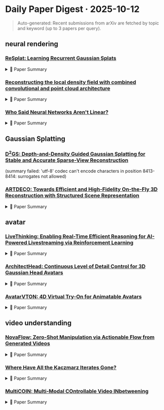 # Daily Paper Digest · 2025-10-12
> Auto-generated: Recent submissions from arXiv are fetched by topic and keyword (up to 3 papers per query).

## neural rendering

### [ReSplat: Learning Recurrent Gaussian Splats](http://arxiv.org/pdf/2510.08575v1)


<!--break-out-of-list-->
<details markdown="1">
<summary>📄 Paper Summary </summary>

### 1. Task / Problem
- View Synthesis

### 2. Motivation & Gaps
- The paper addresses the challenge of efficient and high-quality view synthesis using a recurrent Gaussian splatting model.

- **Related work challenges:**
  - Charatan et al., 2024: Models predict one or multiple Gaussians for each pixel, leading to scalability issues.
  - Kerbl et al., 2023: Per-scene optimization methods are expensive and not efficient for real-time applications.
  - Zhang et al., 2024a: Single-step feed-forward inference limits achievable quality for complex scenes.
  - SplatFormer (Chen et al., 2025a): Introduces a single-step refinement network but is evaluated only on object-centric datasets, making it difficult to apply to complex scenes.
  - DeepView (Flynn et al., 2019): Requires explicit gradient computation, which is not needed in our method.
  - G3R (Chen et al., 2024d): Struggles with sparse points and requires well-covered 3D points for initialization.
  - Zhao et al., 2021: Naïve prediction of Gaussian parameters leads to performance loss.
  - Vaswani et al., 2017: N/A
  - Xu et al., 2024: N/A
  - Chen et al., 2024a: N/A
  - 3DGS (Kerbl et al., 2023): Requires thousands of iterations to converge, leading to inefficiency.
  - MVSplat (Chen et al., 2024b): Produces millions of Gaussians, resulting in slower rendering speeds.
  - DepthSplat (Xu et al., 2025): Similar inefficiencies in rendering and convergence.
  - Long-LRM (Chen et al., 2025b): Uses Gaussian pruning based on opacity values, leading to a reduction in the number of Gaussians but slower rendering speed.
  - LVSM (Jin et al., 2025): Encoder-decoder architecture that is outperformed by ReSplat in terms of PSNR and rendering speed.
  - MVSplat (Xu et al., 2025): Previous feed-forward 3DGS models that ReSplat outperforms significantly.
  - N/A: N/A
  - Depth anything v2: N/A
  - No pose, no problem: Surprisingly simple 3d gaussian splats from sparse unposed images: N/A
  - gsplat: An open-source library for gaussian splatting: N/A
  - Mip-splatting: Alias-free 3d gaussian splatting: N/A
  - Gs-lrm: Large reconstruction model for 3d gaussian splatting: N/A
  - Gaussian graph network: Learning efficient and generalizable gaussian representations from multi-view images: N/A
  - Point transformer: N/A
  - Stereo magnification: learning view synthesis using multiplane images: N/A

### 3. Core Idea
- ReSplat leverages a recurrent Gaussian splatting approach to achieve efficient view synthesis while maintaining high quality by reducing the number of Gaussians and improving rendering speed.

### 4. Method
- **Pipeline**: The method involves a recurrent process that utilizes rendering error as feedback and operates in a compact 3D space.
- **Architecture / Loss / Training**: The architecture employs kNN attention and global attention mechanisms to enhance performance.
- **Complexity / Resources**: The model is trained on 4 GH200 GPUs, and the computational cost increases with the number of Gaussians.

### 5. Experiments
- **Datasets & Metrics**: Experiments are conducted on the DL3DV dataset and RealEstate10K, using metrics such as PSNR, SSIM, and LPIPS.
- **Baselines**: 3DGS, DeepView, DepthSplat, G3R, GS-LRM, Long-LRM, MVSplat, N/A, Point Transformer (Zhao et al., 2021), SplatFormer, gsplat (Ye et al., 2025b)
- **Main Results**: Our ReSplat reconstructs cleaner Gaussians and renders higher-quality images than DepthSplat.
- **Ablations**: Ablation studies show the importance of kNN attention and global attention in maintaining performance.
- **Limitations / Stress Tests**: The model's reliance on kNN-based point attention incurs high computational costs, especially with large numbers of Gaussians.

### 6. Takeaways
- **Pros**: Significantly faster rendering speed compared to optimization-based methods., Improved generalization to unseen data distributions., Reduced computational overhead with fewer Gaussians.
- **Cons**: Initial model complexity may still be high for certain applications., Recurrent updates may require careful tuning for optimal performance., Dependence on the quality of the initial Gaussian predictions.
- **Future Work**: Explore further optimizations for real-time applications., Investigate the applicability of the method to other domains., Enhance the model's ability to handle even more complex scenes.

</details>

### [Reconstructing the local density field with combined convolutional and point cloud architecture](http://arxiv.org/pdf/2510.08573v1)


<!--break-out-of-list-->
<details markdown="1">
<summary>📄 Paper Summary </summary>

### 1. Task / Problem
- Recovering the local density field from peculiar velocities

### 2. Motivation & Gaps
- The study aims to improve predictions of high-density small-scale features in cosmology using machine learning techniques.

- **Related work challenges:**
  - Traditional linear methods for density reconstruction: Limited to large scales and cannot optimally use dense information from modern peculiar velocity data.
  - Machine learning approaches using convolutional neural networks: Suboptimal use of gridded radial velocities and neglect of small-scale information.
  - Direct inversion methods: Often yield biased low amplitude results.
  - 3D Wiener filter: Uses full 3D velocities, which is not realistic in many observational scenarios.
  - U-Net architectures: May not effectively capture small-scale features without additional information.
  - Wiener Reconstruction of Large-Scale Structure from Peculiar Velocities: Linear Wiener filtering does not capture small-scale features effectively.
  - Three-dimensional Velocity and Density Reconstructions of the Local Universe with Cosmicflows-1: Existing methods struggle with moderate tracer density.
  - Field-based physical inference from peculiar velocity tracers: Incorporating observational errors remains a challenge.

### 3. Core Idea
- A hybrid model combining U-Net and confidence network-controlled DeepSets to enhance the recovery of local density fields.

### 4. Method
- **Pipeline**: The model processes peculiar velocities to reconstruct the local density field.
- **Architecture / Loss / Training**: Utilizes a combination of convolutional networks and point-cloud networks with a focus on confidence estimation.
- **Complexity / Resources**: Moderate computational resources required for training and inference.

### 5. Experiments
- **Datasets & Metrics**: Utilizes data from multiple surveys on peculiar velocities to evaluate performance.
- **Baselines**: 3D Wiener filter, Confidence U-Net (µprediction), Direct inversion (1h−1Mpc smoothing), Direct inversion (4h−1Mpc smoothing), Existing density reconstruction methods, Linear Wiener filtering, Normal U-Net, U-Net-only approach
- **Main Results**: The hybrid model significantly outperforms linear Wiener filtering, especially in recovering small-scale features.
- **Ablations**: Further analysis needed to understand the impact of each component in the hybrid model.
- **Limitations / Stress Tests**: Observational errors could affect the results, which will be addressed in future work.

### 6. Takeaways
- **Pros**: Improved reconstruction quality on small scales., Efficient use of both small-scale and large-scale information., Potential for application in future cosmological parameter inference.
- **Cons**: High computational cost due to DeepSets evaluation., Limited to numerical simulations in this work., Neglect of stochasticity in the current architecture.
- **Future Work**: Incorporate stochasticity in the network architecture., Evaluate on observational data to address systematic effects., Explore joint inference of cosmological parameters and the matter density field.

</details>

### [Who Said Neural Networks Aren't Linear?](http://arxiv.org/pdf/2510.08570v1)


<!--break-out-of-list-->
<details markdown="1">
<summary>📄 Paper Summary </summary>

### 1. Task / Problem
- Learning invertible coordinate transformations for neural networks

### 2. Motivation & Gaps
- The paper discusses the learning of invertible coordinate transformations that allow neural networks to act as exact linear operators, leading to applications in flow matching, style transfer, and idempotency enforcement.

- **Related work challenges:**
  - Hornik et al., 1989: Neural networks are famously nonlinear, complicating their analysis and manipulation.
  - Strang, 2022: Linear systems have well-understood properties that do not apply to nonlinear systems.
  - Strogatz, 2024: Iterating nonlinear mappings can lead to intractable dynamics.
  - Flow matching (Lipman et al., 2023; Song et al., 2021b): Traditional velocity integration over time is slow.
  - V AEs (Kingma & Welling, 2014): Lack of a natural encoder for mapping data back into the prior space.
  - Inversion methods for diffusion (Dhariwal & Nichol, 2021; Song et al., 2021a; Huberman-Spiegelglas et al., 2024): Approximate techniques suffer from reconstruction errors and computational overhead.
  - Gatys et al. (2016): Initial style transfer methods were computationally intensive and not practical for real-time applications.
  - Johnson et al. (2016): Perceptual-loss training improved efficiency but still faced issues with idempotency and reconstruction quality.
  - Shocher et al. (2024): Idempotent Generative Networks (IGNs) struggled with enforcing true idempotency across the training data.
  - Koopman operator theory: Linearizes nonlinear dynamics but does not address learned mappings.
  - Neural Tangent Kernel: Achieves linearity in parameter space but remains nonlinear in input-output mapping.
  - Invertible Neural Networks: Inherently more challenging to train than standard architectures.
  - N/A: N/A
  - Denoising diffusion implicit models: N/A
  - Score-based generative modeling through stochastic differential equations: N/A
  - Consistency models: N/A
  - N/A: N/A

### 3. Core Idea
- The core idea is to utilize invertible coordinate transformations to enable neural networks to function as exact linear operators, which can enhance various applications in generative modeling.

### 4. Method
- **Pipeline**: Learn invertible coordinate maps and a finite matrix to achieve exact linearity.
- **Architecture / Loss / Training**: Requires careful design due to the complexity of training invertible networks.
- **Complexity / Resources**: Involves significant computational resources for training and implementation.

### 5. Experiments
- **Datasets & Metrics**: Utilizes various datasets to demonstrate the feasibility of the Linearizer framework.
- **Baselines**: Gatys et al. (2016), Johnson et al. (2016), Multi-step flow matching, N/A, Shocher et al. (2024), Standard neural network architectures
- **Main Results**: Demonstrates the ability to achieve exact linearity and new applications in one-step flow matching and style transfer.
- **Ablations**: Ablation studies confirm the effectiveness of the Linearizer in preserving information and achieving idempotency.
- **Limitations / Stress Tests**: Identifies challenges in training invertible networks and the need for further theoretical exploration.

### 6. Takeaways
- **Pros**: Enables the application of linear algebra techniques to nonlinear neural networks., Facilitates efficient training and manipulation of neural networks., Provides a new perspective on the structure and capabilities of neural networks.
- **Cons**: The framework may not be applicable to all types of neural networks., Potential complexity in understanding the induced vector spaces., Limited empirical validation provided in the paper.
- **Future Work**: Explore the application of Linearizers in various neural network architectures., Investigate the implications of Linearizers on model interpretability., Develop further empirical studies to validate the proposed framework.

</details>

## Gaussian Splatting

### [D$^2$GS: Depth-and-Density Guided Gaussian Splatting for Stable and Accurate Sparse-View Reconstruction](http://arxiv.org/pdf/2510.08566v1)
  (summary failed: 'utf-8' codec can't encode characters in position 8413-8414: surrogates not allowed)


### [ARTDECO: Towards Efficient and High-Fidelity On-the-Fly 3D Reconstruction with Structured Scene Representation](http://arxiv.org/pdf/2510.08551v1)


<!--break-out-of-list-->
<details markdown="1">
<summary>📄 Paper Summary </summary>

### 1. Task / Problem
- 3D reconstruction and localization from monocular image sequences

### 2. Motivation & Gaps
- The paper presents ARTDECO, a framework that combines feed-forward priors and structured Gaussian representations for efficient and accurate 3D reconstruction.

- **Related work challenges:**
  - Per-scene optimization methods: Achieve high accuracy but are computationally expensive.
  - Feed-forward models: Enable real-time inference but struggle with accuracy and robustness.
  - Müller et al., 2022: Accelerating training and rendering with hybrid or explicit scene representations.
  - Xu et al., 2022: Accelerating training and rendering with hybrid or explicit scene representations.
  - Sun et al., 2022: Accelerating training and rendering with hybrid or explicit scene representations.
  - Lin et al., 2021: Joint optimization of camera poses and scene parameters remains computationally intensive.
  - Fu et al., 2024: Joint optimization of camera poses and scene parameters remains computationally intensive.
  - Lin et al., 2025b: Joint optimization of camera poses and scene parameters remains computationally intensive.
  - Prior 3DGS-based SLAM methods: Relying only on keyframes for reconstruction, which limits the use of available information.
  - MASt3R predictions: Instability near object boundaries affecting the accuracy of pose estimation.
  - Loop detection methods: Robustness against weak correspondences and noisy inputs.
  - 3D Gaussian Splatting approaches: Maintaining high-quality rendering details in complex environments.
  - SLAM systems: Achieving accurate pose estimation in diverse scene conditions.
  - MASt3R-SLAM: Limited performance under varying viewpoints and low-texture surfaces.
  - 3DGS-based methods: Struggles with small-parallax inputs leading to ghosting and blur.
  - Existing SLAM systems: Dependence on consistent illumination and sufficient parallax.
  - N/A: N/A
  - N/A: N/A
  - MASt3R: Predicts two-view correspondences and metric pointmaps with limited temporal context.
  - π3: Not explicitly metric-aware, introducing challenges in maintaining scale and temporal consistency.
  - N/A: N/A
  - N/A: N/A
  - N/A: N/A

### 3. Core Idea
- ARTDECO integrates feed-forward 3D foundation models with structured Gaussian representations to enhance the accuracy and efficiency of 3D reconstruction.

### 4. Method
- **Pipeline**: The method involves a feed-forward model for pose estimation and a structured Gaussian representation for reconstruction.
- **Architecture / Loss / Training**: Utilizes a combination of PSNR, SSIM, and LPIPS metrics for evaluating reconstruction quality.
- **Complexity / Resources**: The method is designed to be efficient, achieving strong results with a runtime that is competitive with existing methods.

### 5. Experiments
- **Datasets & Metrics**: ScanNet, Waymo, VR-NeRF, KITTI, ScanNet++
- **Baselines**: 3D Gaussian Splatting, Classical visual SLAM systems, DPV-SLAM, DROID-SLAM, Feed-forward models, Go-SLAM, LongSplat, MASt3R, MASt3R-SLAM, MonoGS, N/A, NeRF-based SLAM methods, OnTheFly, OnTheFly-NVS, Ours, Per-scene optimization methods, Prior 3DGS-based SLAM methods, S3PO-GS, SEGS-SLAM, SLAM, π3
- **Main Results**: Ours consistently outperforms the baselines across various datasets and metrics.
- **Ablations**: Replacing the pairwise correspondence model MASt3R with the multi-frame visual-geometry model π3.
- **Limitations / Stress Tests**: The method's performance is affected by noise, blur, and lighting changes, which can lead to drift or artifacts.

### 6. Takeaways
- **Pros**: Combines efficiency and robustness in 3D reconstruction., Achieves high fidelity while maintaining real-time performance., Utilizes a principled level-of-detail mechanism.
- **Cons**: Generally achieves lower accuracy than per-scene optimized methods., Challenges with maintaining global consistency., Struggles with handling high-resolution inputs.
- **Future Work**: Explore further optimizations for large-scale environments., Investigate additional applications in AR/VR., Enhance robustness against challenging scene conditions.

</details>

## avatar

### [LiveThinking: Enabling Real-Time Efficient Reasoning for AI-Powered Livestreaming via Reinforcement Learning](http://arxiv.org/pdf/2510.07685v1)


<!--break-out-of-list-->
<details markdown="1">
<summary>📄 Paper Summary </summary>

### 1. Task / Problem
- Real-time reasoning in interactive e-commerce applications

### 2. Motivation & Gaps
- The paper addresses the need for low-latency, high-performance reasoning models in interactive e-commerce settings.

- **Related work challenges:**
  - Retrieval-Augmented Generation (RAG) systems powered by Large Reasoning Models (LRMs): High inference delays despite strong reasoning capabilities.
  - Reinforcement Learning for LLMs: Aligning LLMs with human preferences and addressing hallucinations and harmful content generation.
  - Efficient Reasoning: Overthinking phenomenon leading to verbose reasoning paths in LLMs.
  - Teacher-based Data Generation: Ensuring the quality of distillation data through effective filtering of generated trajectories.
  - Student MoE Model Fine-tuning: Balancing the load across experts in a Mixture of Experts model to ensure stable training.
  - Reinforcement Learning Optimization: Optimizing for reasoning efficiency, correctness, and helpfulness simultaneously.
  - DeepSeek-R1: High computational cost and inefficiency in generating responses.
  - Qwen3-30B-A3B: Limited ability to optimize reasoning paths effectively.
  - Existing AI models for livestreaming: Lack of efficiency and quality in reasoning
  - Knowledge distillation: Standard distillation inherits verbose reasoning trajectories from the teacher model.
  - MoE architecture: Justifying the performance-to-cost ratio against traditional dense models.
  - Reinforcement learning for reasoning: Balancing correctness and helpfulness while minimizing computational costs.
  - Demystifying long chain-of-thought reasoning in llms: N/A
  - Efficient rl training for reasoning models via length-aware optimization: N/A
  - Large language models for information retrieval: A survey: N/A
  - N/A: N/A

### 3. Core Idea
- Introducing LiveThinking, a two-stage training framework that adapts large reasoning models to real-time applications by balancing quality and latency.

### 4. Method
- **Pipeline**: The approach leverages RFT to distill reasoning ability from a 670B teacher into a lightweight 30B student model, followed by GRPO to compress reasoning paths.
- **Architecture / Loss / Training**: Utilizes a multi-objective reward function to enhance correctness and helpfulness while compressing reasoning paths.
- **Complexity / Resources**: Achieves a 30-fold reduction in computational cost compared to the teacher model.

### 5. Experiments
- **Datasets & Metrics**: Evaluated on proprietary Tblive-E-Commerce QA dataset and the public MuSiQue dataset.
- **Baselines**: 14B dense production model, 670B teacher model, 670B teacher model (DeepSeek-R1), DeepSeek-R1, DeepSeek-R1-Distilled-Llama-8B, Dense models ranging from 4B to 32B parameters, Existing AI models in e-commerce reasoning, N/A, Qwen3-235B-A22B, Qwen3-30B-A3B, Qwen3-32B
- **Main Results**: LiveThinking outperforms its larger teacher model on correctness and helpfulness while being more computationally efficient.
- **Ablations**: Ablation studies confirm the effectiveness of RFT and RL in improving model performance.
- **Limitations / Stress Tests**: The model's performance is sensitive to the target reasoning length, with trade-offs between brevity and quality.

### 6. Takeaways
- **Pros**: Significantly reduces computational cost., Improves response correctness and helpfulness., Demonstrates effectiveness in high-traffic production environments.
- **Cons**: Initial model inherits verbose reasoning paths., Latency may still exceed industrial requirements without optimization.
- **Future Work**: Explore further optimizations for reasoning paths., Investigate additional applications in real-time systems., Enhance user engagement metrics through improved interaction.

</details>

### [ArchitectHead: Continuous Level of Detail Control for 3D Gaussian Head Avatars](http://arxiv.org/pdf/2510.05488v1)


<!--break-out-of-list-->
<details markdown="1">
<summary>📄 Paper Summary </summary>

### 1. Task / Problem
- 3D Gaussian head avatar creation

### 2. Motivation & Gaps
- The paper addresses the need for real-time and continuous adjustment of the level of detail (LOD) in 3D Gaussian head avatars.

- **Related work challenges:**
  - 3D Gaussian Splatting (3DGS): Struggles to maintain real-time performance when rendering multiple avatars simultaneously.
  - Conventional LOD methods: Provide only a few discrete levels, leading to unsmooth visual effects when switching between levels.
  - UV-based strategies: Do not capture sufficient local information for detailed 3D head appearance.
  - 3D Morphable Models (3DMMs): Less effective at modeling non-rigid facial features like hair.
  - Neural radiance field (NeRF)-based methods: Computationally intensive and less accurate with geometry.
  - LoDAvatar: Only supports discrete LOD control and relies on synthetic multi-view images for training.
  - N/A: N/A
  - GaussianAvatars: Limited detail preservation at high LOD.
  - FlashAvatar: Quality degradation at lower LOD.
  - RGBAvatar: Inability to maintain reasonable quality across varying LOD.
  - FLAME tracking: Relies on accurate tracking for reliable 3D-2D alignment, which is essential for maintaining 3D consistency.
  - Existing methods: Some expression modes appear only under large head poses, leading to overfitting and artifacts.
  - N/A: N/A
  - The unreasonable effectiveness of deep features as a perceptual metric: N/A
  - Headgap: Few-shot 3d head avatar via generalizable gaussian priors: N/A
  - Pointavatar: Deformable point-based head avatars from videos: N/A
  - Instant volumetric head avatars: N/A

### 3. Core Idea
- ArchitectHead introduces a framework that allows for continuous LOD control in 3D Gaussian head avatars by parameterizing Gaussians in UV feature space.

### 4. Method
- **Pipeline**: The method uses a neural decoder to generate Gaussian attributes based on the LOD as an additional condition.
- **Architecture / Loss / Training**: A learnable UV latent feature map is introduced alongside the UV position map to provide more representative information.
- **Complexity / Resources**: The design extends to a multi-level latent feature field, enabling weighted resampling across resolutions.

### 5. Experiments
- **Datasets & Metrics**: Experiments were conducted on monocular video datasets to evaluate the performance of ArchitectHead.
- **Baselines**: 3D Morphable Models (3DMMs), Conventional LOD methods, Existing 3D Gaussian head methods, Existing 3DGS-based avatars, FlashAvatar, Gaussian Dejavu, GaussianAvatars, LoDAvatar, N/A, Neural radiance field (NeRF)-based methods, RGBAvatar
- **Main Results**: ArchitectHead achieves state-of-the-art quality in generating 3D head avatars.
- **Ablations**: Ablation studies show that using a multi-level feature field outperforms single-resolution feature maps.
- **Limitations / Stress Tests**: The method's reliance on accurate FLAME tracking and the tendency to overfit rare expression modes under large head poses.

### 6. Takeaways
- **Pros**: Supports continuous LOD control for better rendering efficiency., Achieves high-quality rendering with fewer Gaussians., Enables real-time performance for 3D head avatars.
- **Cons**: Initial training requires high computational resources., UV position map may not capture all local details., Quality degradation at lower LODs may affect visual fidelity.
- **Future Work**: Explore further optimizations for real-time performance., Investigate additional applications of continuous LOD in other domains., Enhance the UV feature field to capture more detailed local information.

</details>

### [AvatarVTON: 4D Virtual Try-On for Animatable Avatars](http://arxiv.org/pdf/2510.04822v1)


<!--break-out-of-list-->
<details markdown="1">
<summary>📄 Paper Summary </summary>

### 1. Task / Problem
- 4D Virtual Try-On

### 2. Motivation & Gaps
- The paper addresses the challenges of achieving realistic 4D virtual try-on (VTON) using single in-shop garment references, focusing on dynamic pose control and multi-view rendering.

- **Related work challenges:**
  - Image-based VTON models: Lack intrinsic 3D perceptual understanding, leading to discontinuous try-on results across changing viewpoints and poses.
  - Animatable avatar-based garment transfer approaches: Dependence on large-scale datasets limits scalability and practical use.
  - 3D VTON methods: Do not support dynamic manipulation.
  - VITON: Relying primarily on 2D data, leading to inconsistent results.
  - ViViD: Requires continuous video input, increasing computational and memory demands.
  - GaussianEditor: Lacks precision in controlling detailed textures.
  - Video-based VTON methods: Lack of 3D structural awareness and high computational costs.
  - Image-based VTON methods: Inability to effectively handle temporal coherence across poses and viewpoints.
  - ViViD: Lacks explicit 3D structural reasoning, resulting in texture flickering.
  - IDM-VTON: Limited input sequence length degrades temporal continuity.
  - GaussianEditor: Requires per-frame optimization, leading to high computational costs.
  - IDM-VTON combined with AG: Exhibits noticeable temporal flickering and inconsistent texture patterns across frames.
  - ViViD: Lacks genuine 3D spatial reasoning and requires substantial computational resources.
  - N/A: N/A

### 3. Core Idea
- The proposed AvatarVTON framework utilizes a Reciprocal Flow Rectifier for optical flow correction and a Non-Linear Deformer for adaptive deformations, enhancing rendering quality and stability.

### 4. Method
- **Pipeline**: The framework integrates a prior-free optical flow correction strategy and a pose-aware Gaussian decomposition framework.
- **Architecture / Loss / Training**: Incorporates adversarial loss to recover fine visual details lost during consistency enforcement.
- **Complexity / Resources**: Achieves training in approximately three hours on an RTX 4090 GPU, significantly more efficient than competing methods.

### 5. Experiments
- **Datasets & Metrics**: Utilizes datasets from AvatarReX, ActorsHQ, DressCode, and VITON-HD, evaluating garment texture fidelity, human identity preservation, video temporal coherence, and overall realism.
- **Baselines**: Animatable Gaussians (3DGS-based counterpart), Diffusion models, GaussianEditor, GaussianEditor (3D editing method), GaussianVTON, IDM-VTON, IDM-VTON (2D image-based VTON), IDM-VTON + AG, IDM-VTON + LHM, IDM-VTON + SCARF, LHM (4D approach), N/A, SCARF (NeRF-based animatable human reconstruction), VITON, ViViD, ViViD (2D video-based VTON)
- **Main Results**: AvatarVTON consistently achieves higher scores than all competitors across all evaluation dimensions.
- **Ablations**: Demonstrates the impact of removing RFR and L_adv on texture clarity and color accuracy.
- **Limitations / Stress Tests**: Identifies limitations in handling out-of-distribution scenarios and the need for improved 3D perception capabilities.

### 6. Takeaways
- **Pros**: High-fidelity 4D virtual try-on from a single garment image., Mitigates view-pose coupling inconsistencies., Facilitates adaptive garment deformation transfer.
- **Cons**: Dependence on single 2D garment images may limit realism., Complexity in ensuring coherent avatar geometry., Potential challenges in generalizing across diverse view-pose combinations.
- **Future Work**: Explore integration with more complex garment dynamics., Investigate scalability to larger datasets., Enhance the framework for real-time applications.

</details>

## video understanding

### [NovaFlow: Zero-Shot Manipulation via Actionable Flow from Generated Videos](http://arxiv.org/pdf/2510.08568v1)


<!--break-out-of-list-->
<details markdown="1">
<summary>📄 Paper Summary </summary>

### 1. Task / Problem
- Zero-Shot Manipulation

### 2. Motivation & Gaps
- The paper addresses the need for versatile manipulation techniques that can handle various object types and manipulation scenarios.

- **Related work challenges:**
  - Vision-Language-Action (VLA) models: Require vast quantities of robot-specific vision-language-action data that is difficult and expensive to collect.
  - Modular systems for task understanding and robot control: Translating semantic understanding into physical actions remains an open problem.
  - Prior work relying on self-collected data: Reintroduces the data bottleneck and limits generalizability and scalability.
  - Concurrent work on 6D pose extraction for demonstration-free manipulation: Relies on a rigid-body assumption, limiting applicability to a broader class of objects.
  - Flow-based manipulation methods: Require robot data or task-specific training, hindering generalization for zero-shot manipulation.
  - Prior work on object manipulation: Limited ability to handle complex object dynamics and real-time execution.
  - AVDC: Struggles with precise, long-horizon placements due to lack of 3D awareness.
  - VidBot: Fails when tasks require object–object relations and precise relative pose placement.
  - Diffusion Policy: Shows poor generalization from a few examples, especially in randomly sampled evaluations.
  - Veo: Closed-source model that produces video clips but lacks flexibility in task execution.
  - Wan2.1: Open-source model that performs poorly without a goal image.
  - Open-World Object Manipulation using Pre-Trained Vision-Language Models: Limited adaptability to new environments without retraining.
  - Local Policies Enable Zero-shot Long-horizon Manipulation: Difficulty in generalizing across diverse tasks.
  - Robotic Manipulation by Imitating Generated Videos Without Physical Demonstrations: Dependence on high-quality video generation.
  - Wan2.1: Limited support for all required modes in newer versions.
  - Veo: Lack of goal-image conditioning in the model.
  - MegaSaM: Ambiguity in estimated depth maps even after postprocessing.
  - Grounded-SAM2: Need for accurate object grounding in video sequences.
  - Trajectory Optimization: Finding optimal, collision-free, and smooth sequences of joint configurations.
  - Previous manipulation methods: Limited to specific object types and require extensive training data.

### 3. Core Idea
- NovaFlow enables zero-shot manipulation by generating actionable flows from videos, allowing manipulation of diverse objects without prior training.

### 4. Method
- **Pipeline**: The method involves generating actionable flows from videos and applying them to manipulate objects in real-time.
- **Architecture / Loss / Training**: Utilizes a combination of smoothness weight, collision penalty weight, and regularization for training.
- **Complexity / Resources**: The method is designed to be viewpoint-agnostic and can be deployed on various platforms after hand-eye calibration.

### 5. Experiments
- **Datasets & Metrics**: Real-world manipulation experiments were conducted to evaluate the effectiveness of NovaFlow.
- **Baselines**: AVDC, Data-dependent methods, Diffusion Policy, Existing video generation models, Existing video-based manipulation methods, Existing zero-shot manipulation techniques, Existing zero-shot techniques, Grounded-SAM2, Inverse Dynamics Model, MegaSaM, Model-based approaches for 6D pose extraction, Model-based planning approaches, Previous demonstration-free methods, Traditional manipulation methods, Traditional robotic manipulation methods, Veo, VidBot, Wan2.1
- **Main Results**: NovaFlow successfully manipulated rigid, deformable, and articulated objects across different scenarios.
- **Ablations**: Ablation studies demonstrate the importance of video quality and flow extraction techniques in achieving high performance.
- **Limitations / Stress Tests**: The method's performance is contingent on the quality of generated video flows and the accuracy of depth estimation.

### 6. Takeaways
- **Pros**: No need for task-specific tuning., Generalizable across different embodiments., State-of-the-art zero-shot performance.
- **Cons**: May still be limited by the quality of the generated videos., Relies on the accuracy of monocular depth estimation., Potential for generative artifacts affecting the final output.
- **Future Work**: Explore further applications in unstructured environments., Investigate improvements in object tracking., Enhance the framework with additional perception modules.

</details>

### [Where Have All the Kaczmarz Iterates Gone?](http://arxiv.org/pdf/2510.08563v1)


<!--break-out-of-list-->
<details markdown="1">
<summary>📄 Paper Summary </summary>

### 1. Task / Problem
- Numerical analysis of the Randomized Kaczmarz algorithm

### 2. Motivation & Gaps
- The paper addresses the convergence behavior of the Randomized Kaczmarz algorithm in the context of noisy linear systems, providing theoretical bounds and empirical validation.

- **Related work challenges:**
  - Strohmer and Vershynin (2009): Demonstrated that RK converges linearly in expectation for consistent systems but did not address inconsistent systems.
  - Needell (2014): Showed that RK iterates approach a ball centering at the least squares solution for consistent systems, but did not consider noise in both the coefficient matrix and the right-hand side.
  - Bergou et al. (2021): Provided convergence analysis for RK in general noisy cases, but the implications for inconsistent systems remain unclear.
  - Needell [15]: All works on noisy systems have used the LS solution of the underlying consistent noiseless system as a reference point.
  - Theorems 1.2 and 1.3: Require specific initial points that may not be satisfied in practice.
  - N/A: N/A
  - Previous studies on convergence of iterative methods: Lack of precise bounds for limit points in noisy environments
  - LIBSVM: A library for support vector machines: Handling noisy and inconsistent systems in practical applications.
  - Efficient and robust solution strategies for saddle-point systems: Developing algorithms that maintain performance in the presence of noise.
  - Numerical approximation of some linear stochastic partial differential equations driven by special additive noises: N/A
  - Online and batch supervised background estimation via l1 regression: N/A
  - New variants of the POCS method using affine subspaces of finite codimension with applications to irregular sampling: N/A

### 3. Core Idea
- The paper presents theoretical bounds for the convergence of the Randomized Kaczmarz algorithm applied to noisy linear systems and validates these bounds through numerical experiments.

### 4. Method
- **Pipeline**: The method involves generating noisy linear systems and applying the Randomized Kaczmarz algorithm to analyze convergence behavior.
- **Architecture / Loss / Training**: Theoretical bounds are derived and compared against empirical results from various datasets.
- **Complexity / Resources**: The experiments utilize synthetic data and real-world datasets from LIBSVM, with computational resources detailed in the code repository.

### 5. Experiments
- **Datasets & Metrics**: Experiments are conducted on synthetic data and real-world datasets from LIBSVM, measuring approximation errors and convergence rates.
- **Baselines**: Cyclic Kaczmarz algorithm, Least squares solutions of consistent systems, N/A, Previous convergence bounds, Previous works on Kaczmarz iterates, Randomized Kaczmarz algorithm, Standard iterative methods, Theoretical bounds from Theorem 5 and Corollary 2
- **Main Results**: The results show that the bounds are valid and that Corollary 2 exhibits a faster convergence rate than Theorem 5.
- **Ablations**: The impact of different reference points on convergence behavior is analyzed.
- **Limitations / Stress Tests**: The experiments highlight the limitations of the algorithm in terms of convergence horizons and the effects of noise.

### 6. Takeaways
- **Pros**: Provides a deeper understanding of the Kaczmarz algorithm in noisy environments., Offers practical insights into the algorithm’s performance under realistic conditions., Establishes bounds on convergence that can inform future applications.
- **Cons**: Limited applicability to inconsistent systems without further modifications., Theoretical results may not fully capture practical performance in all scenarios., Dependence on noise levels may complicate real-world applications.
- **Future Work**: Explore modifications to the Kaczmarz algorithm for better performance on inconsistent systems., Investigate the impact of different types of noise on convergence behavior., Develop practical guidelines for applying RK in real-world scientific and engineering problems.

</details>

### [MultiCOIN: Multi-Modal COntrollable Video INbetweening](http://arxiv.org/pdf/2510.08561v1)


<!--break-out-of-list-->
<details markdown="1">
<summary>📄 Paper Summary </summary>

### 1. Task / Problem
- Video Generation

### 2. Motivation & Gaps
- The paper addresses the need for advanced techniques in video generation, particularly focusing on masked generative models.

- **Related work challenges:**
  - Framer: Focused on respecting motion trajectories but lacks versatility and fine-grained user controls.
  - Framer: Achieving impressive results in controllable inbetweening using motion trajectories.
  - Stable Video Diffusion: Generating temporally coherent content using latent diffusion models.
  - Tune-a-video: Facilitating few-shot video generation by fine-tuning pre-trained image diffusion models.
  - Stable Video Diffusion (SVD): Maintaining temporal consistency across frames.
  - Diffusion Transformer (DiT): Modeling long-range dependencies and global context for fine details.
  - Framer: Relies solely on trajectory control, limiting flexibility in content editing.
  - Framer: Motion is introduced as an external condition, which may not effectively integrate with video features.
  - N/A: N/A
  - Make pixels dance: High-dynamic video generation: High dynamic range video generation remains a complex task requiring innovative approaches.
  - The unreasonable effectiveness of deep features as a perceptual metric: Utilizing deep features effectively for perceptual metrics in video generation is still a challenge.
  - Audio-driven neural gesture reenactment with video motion graphs: Integrating audio cues with video generation poses significant challenges in maintaining realism.

### 3. Core Idea
- The core idea is to leverage masked generative models to enhance the quality and realism of video generation.

### 4. Method
- **Pipeline**: The method involves a generative pipeline that utilizes masked inputs to predict video frames.
- **Architecture / Loss / Training**: The architecture employs a transformer-based model with specific loss functions tailored for video generation tasks.
- **Complexity / Resources**: The model requires substantial computational resources for training due to its complexity.

### 5. Experiments
- **Datasets & Metrics**: The experiments utilize various video datasets and employ metrics such as PSNR and SSIM for evaluation.
- **Baselines**: Diffusion Transformer, Existing video generation models, Framer, N/A, Recent transformer-based models, Stable Video Diffusion, Traditional GAN-based approaches, Tune-a-video
- **Main Results**: The results demonstrate significant improvements in video quality compared to baseline models.
- **Ablations**: Ablation studies indicate the importance of masked inputs in enhancing model performance.
- **Limitations / Stress Tests**: Limitations include the model's dependency on large datasets and potential overfitting.

### 6. Takeaways
- **Pros**: Allows for versatile and fine-grained user controls., Achieves high-quality and fine-grained video interpolation., Empowers users to create smooth and plausible transitions.
- **Cons**: Requires advanced computational resources., Complexity in ensuring compatibility between controls and the generative model.
- **Future Work**: Explore further enhancements in user control mechanisms., Investigate additional modalities for video inbetweening.

</details>
